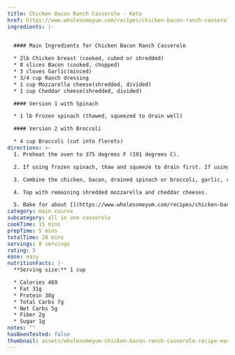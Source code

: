 ```yaml
---
title: Chicken Bacon Ranch Casserole - Keto
href: https://www.wholesomeyum.com/recipes/chicken-bacon-ranch-casserole-recipe-easy-low-carb/
ingredients: |-
  

  #### Main Ingredients for Chicken Bacon Ranch Casserole

  * 2lb Chicken breast (cooked, cubed or shredded)
  * 8 slices Bacon (cooked, chopped)
  * 3 cloves Garlic(minced)
  * 3/4 cup Ranch dressing
  * 1 cup Mozzarella cheese(shredded, divided)
  * 1 cup Cheddar cheese(shredded, divided)

  #### Version 1 with Spinach

  * 1 lb Frozen spinach (thawed, squeezed to drain well)

  #### Version 2 with Broccoli

  * 4 cup Broccoli (cut into florets)
directions: >-
  1. Preheat the oven to 375 degrees F (191 degrees C).

  2. If using frozen spinach, thaw and squeeze to drain first. If using broccoli, place it into a pot of water and bring to a boil. Simmer for 1-2 minutes until bright green.

  3. Combine the chicken, bacon, drained spinach or broccoli, garlic, ranch dressing, and half of the shredded cheeses in a large bowl. Stir until well incorporated. Transfer to a 9x13 in (23x33 cm) glass or stoneware casserole dish. (If you like extra ranch flavor, add 1-3 teaspoons of ranch seasoning mix, in addition to the dressing.)

  4. Top with remaining shredded mozzarella and cheddar cheeses.

  5. Bake for about [](https://www.wholesomeyum.com/recipes/chicken-bacon-ranch-casserole-recipe-easy-low-carb/#)15 minutes, until hot and bubbly
category: main course
subcategory: all in one casserole
cookTime: 15 mins
prepTime: 5 mins
totalTime: 20 mins
servings: 8 servings
rating: 5
ease: easy
nutritionFacts: |-
  **Serving size:** 1 cup

  * Calories 469
  * Fat 31g
  * Protein 38g 
  * Total Carbs 7g
  * Net Carbs 5g
  * Fiber 2g
  * Sugar 1g
notes: ""
hasBeenTested: false
thumbnail: assets/wholesomeyum-chicken-bacon-ranch-casserole-recipe-easy-low-carb-2.jpg
---
```

